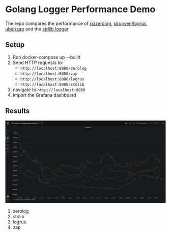 # Golang Logger Performance Demo

The repo compares the performance of [rs/zerolog](https://github.com/rs/zerolog), [sirupsen/logrus](https://github.com/sirupsen/logrus), [uber/zap](https://github.com/uber-go/zap) and the [stdlib logger](https://pkg.go.dev/log).

## Setup

1. Run docker-compose up --build
2. Send HTTP requests to:
   - `http://localhost:8080/zerolog`
   - `http://localhost:8080/zap`
   - `http://localhost:8080/logrus`
   - `http://localhost:8080/stdlib`
3. navigate to `http://localhost:8000` 
4. import the Grafana dashboard

## Results

![results.png](./grafana/results.png)

1. zerolog
2. stdlib
3. logrus
4. zap